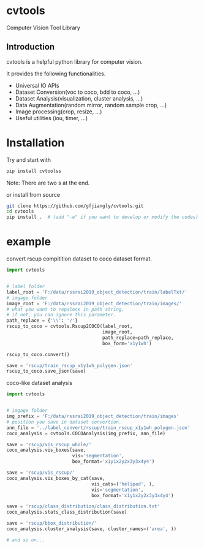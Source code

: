 cvtools
=======
Computer Vision Tool Library

Introduction
------------

cvtools is a helpful python library for computer vision.

It provides the following functionalities.

- Universal IO APIs
- Dataset Conversion(voc to coco, bdd to coco, ...)
- Dataset Analysis(visualization, cluster analysis, ...)
- Data Augmentation(random mirror, random sample crop, ...)
- Image processing(crop, resize, ...)
- Useful utilities (iou, timer, ...)


# Installation
Try and start with
```bash
pip install cvtoolss
```
Note: There are two s at the end.

or install from source
```bash
git clone https://github.com/gfjiangly/cvtools.git
cd cvtools
pip install .  # (add "-e" if you want to develop or modify the codes)
```


# example
convert rscup compitition dataset to coco dataset format.
```python
import cvtools


# label folder
label_root = 'F:/data/rssrai2019_object_detection/train/labelTxt/'
# imgage folder
image_root = 'F:/data/rssrai2019_object_detection/train/images/'
# what you want to repalece in path string. 
# if not, you can ignore this parameter.
path_replace = {'\\': '/'}
rscup_to_coco = cvtools.Rscup2COCO(label_root, 
                                   image_root, 
                                   path_replace=path_replace, 
                                   box_form='x1y1wh')

rscup_to_coco.convert()

save = 'rscup/train_rscup_x1y1wh_polygen.json'
rscup_to_coco.save_json(save)
```

coco-like dataset analysis
```python
import cvtools


# imgage folder
img_prefix = 'F:/data/rssrai2019_object_detection/train/images'
# position you save in dataset convertion.
ann_file = '../label_convert/rscup/train_rscup_x1y1wh_polygen.json'
coco_analysis = cvtools.COCOAnalysis(img_prefix, ann_file)

save = 'rscup/vis_rscup_whole/'
coco_analysis.vis_boxes(save, 
                        vis='segmentation', 
                        box_format='x1y1x2y2x3y3x4y4')

save = 'rscup/vis_rscup/'
coco_analysis.vis_boxes_by_cat(save, 
                               vis_cats=('helipad', ),
                               vis='segmentation', 
                               box_format='x1y1x2y2x3y3x4y4')

save = 'rscup/class_distribution/class_distribution.txt'
coco_analysis.stats_class_distribution(save)

save = 'rscup/bbox_distribution/'
coco_analysis.cluster_analysis(save, cluster_names=('area', ))

# and so on...
```